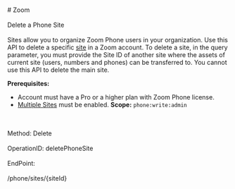 <br>#     Zoom</br>
<br>Delete a Phone Site</br>
<br>Sites allow you to organize Zoom Phone users in your organization. Use this API to delete a specific [site](https://support.zoom.us/hc/en-us/articles/360020809672) in a Zoom account. To delete a site, in the query parameter, you must provide the Site ID of another site where the assets of current site (users, numbers and phones) can be transferred to.  You cannot use this API to delete the main site.

**Prerequisites:** 
* Account must have a Pro or a higher plan with Zoom Phone license. 
* [Multiple Sites](https://support.zoom.us/hc/en-us/articles/360020809672-Managing-Multiple-Sites) must be enabled.
**Scope:** `phone:write:admin`
 

</br>
<br>Method: Delete</br>
<br>OperationID: deletePhoneSite</br>
<br>EndPoint:</br>
<br>/phone/sites/{siteId}</br>

